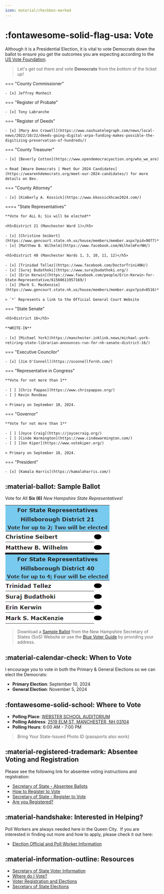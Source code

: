 ```yaml
---
icon: material/checkbox-marked
---
```


# :fontawesome-solid-flag-usa: Vote

Although it is a Presidential Election, it is vital to vote Democrats down the ballot to ensure you
get the outcomes you are expecting according to the
[US Vote Foundation](https://www.usvotefoundation.org/downballot).

> Let's get out there and vote **Democrats** from the *bottom* of the ticket *up*!

=== "County Commissioner"

    - [x] Jeffrey Monheit

=== "Register of Probate"

    - [x] Tony Labranche

=== "Register of Deeds"

    - [x] [Mary Ann Crowell](https://www.nashuatelegraph.com/news/local-news/2022/10/22/deeds-going-digital-arpa-funding-makes-possible-the-digitizing-preservation-of-hundreds/)

=== "County Treasurer"

    - [x] [Beverly Cotton](https://www.opendemocracyaction.org/who_we_are)

    > Read [Weare Democrats | Meet Our 2024 Candidates](https://wearenhdemocrats.org/meet-our-2024-candidates/) for more details on Bev.

=== "County Attorney"

    - [x] [Kimberly A. Kossick](https://www.kkossickhcao2024.com/)

===+ "State Representatives"

    **Vote for ALL 6; Six will be elected**

    <h5>District 21 (Manchester Ward 1)</h5>

    - [x] [Christine Seibert](https://www.gencourt.state.nh.us/house/members/member.aspx?pid=9077)*
    - [x] [Matthew B. Wilhelm](https://www.facebook.com/WilhelmForNH/)

    <h5>District 40 (Manchester Wards 1, 3, 10, 11, 12)</h5>

    - [x] [Trinidad Tellez](https://www.facebook.com/DoctorTrini4NH/)
    - [x] [Suraj Budathoki](https://www.surajbudathoki.org/)
    - [x] [Erin Kerwin](https://www.facebook.com/people/Erin-Kerwin-for-State-Representative/61560611957169/)
    - [x] [Mark S. MacKenzie](https://www.gencourt.state.nh.us/house/members/member.aspx?pid=8516)*

    > `*` Represents a link to the Official General Court Website

=== "State Senate"

    <h5>District 16</h5>

    **WRITE-IN**

    - [x] [Michael York](https://manchester.inklink.news/michael-york-retiring-state-librarian-announces-run-for-nh-senate-district-16/)

=== "Executive Councilor"

    - [x] [Jim O'Connell](https://oconnellfornh.com/)

=== "Representative in Congress"

    **Vote for not more than 1**

    - [ ] [Chris Pappas](https://www.chrispappas.org/)
    - [ ] Kevin Rondeau

    > Primary on September 10, 2024.

=== "Governor"

    **Vote for not more than 1**

    - [ ] [Joyce Craig](https://joycecraig.org/)
    - [ ] [Cinde Warmington](https://www.cindewarmington.com/)
    - [ ] [Jon Kiper](https://www.votekiper.org/)

    > Primary on September 10, 2024.

=== "President"

    - [x] [Kamala Harris](https://kamalaharris.com/)

## :material-ballot: Sample Ballot

Vote for All **Six (6)** *New Hampshire State Representatives*!

![Sample Ballot](./assets/images/sample.png)

> Download a [Sample Ballot](https://www.sos.nh.gov/elections/sample-ballots/) from the New
> Hampshire Secretary of States (SoS) Website or use the [Blue Voter Guide](https://bluevoterguide.org/) by providing your address.

## :material-calendar-check: When to Vote

I encourage you to vote in both the Primary & General Elections so we can elect the Democrats:

- **Primary Election**: September 10, 2024
- **General Election**: November 5, 2024

## :fontawesome-solid-school: Where to Vote

- **Polling Place**: [WEBSTER SCHOOL AUDITORIUM](http://maps.google.com/?q=2519%20%20ELM%20ST,%20MANCHESTER,%20NH%2003104)
- **Polling Address**: [2519 ELM ST, MANCHESTER, NH 03104](http://maps.google.com/?q=2519%20%20ELM%20ST,%20MANCHESTER,%20NH%2003104)
- **Polling Hours**: 6:00 AM - 7:00 PM

> Bring Your State-Issued Photo ID (passports also work)

## :material-registered-trademark: Absentee Voting and Registration

Please see the following link for absentee voting instructions and registration:

- [Secretary of State - Absentee Ballots](https://www.sos.nh.gov/elections/absentee-ballots)
- [How to Register to Vote](https://www.manchesternh.gov/Departments/City-Clerk/Voter-Registration-and-Elections/How-to-Register)
- [Secretary of State - Register to Vote](https://www.sos.nh.gov/elections/register-vote)
- [Are you Registered?](https://www.manchesterdemocrats.org/voterreg)

## :material-handshake: Interested in Helping?

Poll Workers are always needed here in the Queen City.  If you are interested in finding out more
and how to apply, please check it out here:

- [Election Official and Poll Worker Information](https://www.manchesternh.gov/Departments/City-Clerk/Voter-Registration-and-Elections/Election-Official-and-Poll-Worker-Information)

## :material-information-outline: Resources

- [Secretary of State Voter Information](https://app.sos.nh.gov/voterinformation)
- [Where do I Vote?](https://www.manchesternh.gov/Departments/City-Clerk/Voter-Registration-and-Elections/Where-do-I-Vote)
- [Voter Registration and Elections](https://www.manchesternh.gov/Departments/City-Clerk/Voter-Registration-and-Elections)
- [Secretary of State Elections](https://www.sos.nh.gov/elections)
